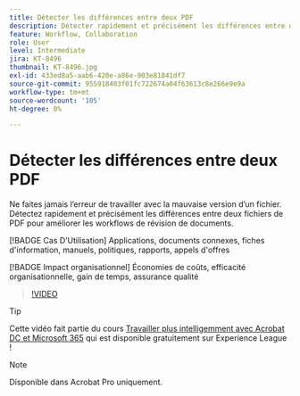 ```yaml
---
title: Détecter les différences entre deux PDF
description: Détecter rapidement et précisément les différences entre deux fichiers de PDF pour améliorer les workflows de révision de documents
feature: Workflow, Collaboration
role: User
level: Intermediate
jira: KT-8496
thumbnail: KT-8496.jpg
exl-id: 433ed8a5-aab6-420e-a86e-903e81841df7
source-git-commit: 955918403f01fc722674a04f63613c8e266e9e9a
workflow-type: tm+mt
source-wordcount: '105'
ht-degree: 0%

---
```


# Détecter les différences entre deux PDF

Ne faites jamais l’erreur de travailler avec la mauvaise version d’un fichier. Détectez rapidement et précisément les différences entre deux fichiers de PDF pour améliorer les workflows de révision de documents.

[!BADGE Cas D’Utilisation]
Applications, documents connexes, fiches d&#39;information, manuels, politiques, rapports, appels d&#39;offres

[!BADGE Impact organisationnel]
Économies de coûts, efficacité organisationnelle, gain de temps, assurance qualité

>[!VIDEO](https://video.tv.adobe.com/v/337211?quality=12&learn=on&hidetitle=true)

>[!TIP]
>
Cette vidéo fait partie du cours [Travailler plus intelligemment avec Acrobat DC et Microsoft 365](https://experienceleague.adobe.com/?recommended=Acrobat-U-1-2021.microsoft365) qui est disponible gratuitement sur Experience League !

>[!NOTE]
>
Disponible dans Acrobat Pro uniquement.
